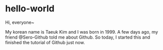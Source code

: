 # hello-world

Hi, everyone~

My korean name is Taeuk Kim and I was born in 1999.
A few days ago, my friend @Sero-Github told me about Github.
So today, I started this and finished the tutorial of Github just now.
